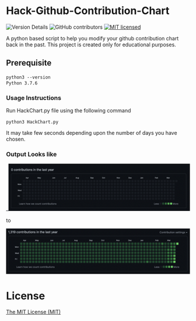 # Hack-Github-Contribution-Chart

![Version Details](https://img.shields.io/badge/version-22.03.00-brightgreen.svg)
![GitHub contributors](https://img.shields.io/github/contributors/mayankjoshii/hack-github-contribution-chart.svg)
[![MIT licensed](https://img.shields.io/badge/license-MIT-blue.svg)](./LICENSE)

A python based script to help you modify your github contribution chart back in the past. This project is created only for educational purposes.

## Prerequisite 
```
python3 --version
Python 3.7.6
```

### Usage Instructions

Run HackChart.py file using the following command 
```
python3 HackChart.py
```
It may take few seconds depending upon the number of days you have chosen.

### Output Looks like
![before](images/original-contribution-chart.png)

to

![after](images/hacked-contribution-chart.png)

# License

[The MIT License (MIT)](LICENSE)
